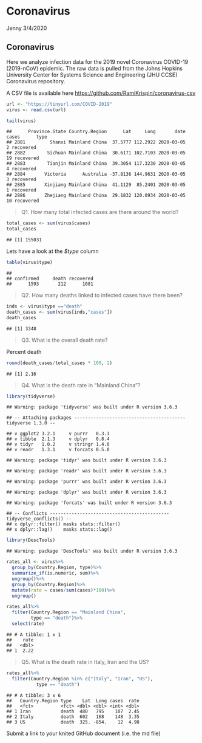 Coronavirus
================
Jenny
3/4/2020

## Coronavirus

Here we analyze infection data for the 2019 novel Coronavirus COVID-19
(2019-nCoV) epidemic. The raw data is pulled from the Johns Hopkins
University Center for Systems Science and Engineering (JHU CCSE)
Coronavirus repository.

A CSV file is available here
<https://github.com/RamiKrispin/coronavirus-csv>

``` r
url <- "https://tinyurl.com/COVID-2019"
virus <- read.csv(url)

tail(virus)
```

    ##      Province.State Country.Region      Lat     Long       date cases      type
    ## 2881         Shanxi Mainland China  37.5777 112.2922 2020-03-05     2 recovered
    ## 2882        Sichuan Mainland China  30.6171 102.7103 2020-03-05    19 recovered
    ## 2883        Tianjin Mainland China  39.3054 117.3230 2020-03-05     4 recovered
    ## 2884       Victoria      Australia -37.8136 144.9631 2020-03-05     3 recovered
    ## 2885       Xinjiang Mainland China  41.1129  85.2401 2020-03-05     1 recovered
    ## 2886       Zhejiang Mainland China  29.1832 120.0934 2020-03-05    10 recovered

> Q1. How many total infected cases are there around the world?

``` r
total_cases <- sum(virus$cases)
total_cases
```

    ## [1] 155031

Lets have a look at the *$type* column

``` r
table(virus$type)
```

    ## 
    ## confirmed     death recovered 
    ##      1593       212      1081

> Q2. How many deaths linked to infected cases have there been?

``` r
inds <- virus$type =="death"
death_cases <- sum(virus[inds,"cases"])
death_cases
```

    ## [1] 3348

> Q3. What is the overall death rate?

Percent death

``` r
round(death_cases/total_cases * 100, 2)
```

    ## [1] 2.16

> Q4. What is the death rate in “Mainland China”?

``` r
library(tidyverse)
```

    ## Warning: package 'tidyverse' was built under R version 3.6.3

    ## -- Attaching packages ----------------------------------------- tidyverse 1.3.0 --

    ## v ggplot2 3.2.1     v purrr   0.3.3
    ## v tibble  2.1.3     v dplyr   0.8.4
    ## v tidyr   1.0.2     v stringr 1.4.0
    ## v readr   1.3.1     v forcats 0.5.0

    ## Warning: package 'tidyr' was built under R version 3.6.3

    ## Warning: package 'readr' was built under R version 3.6.3

    ## Warning: package 'purrr' was built under R version 3.6.3

    ## Warning: package 'dplyr' was built under R version 3.6.3

    ## Warning: package 'forcats' was built under R version 3.6.3

    ## -- Conflicts -------------------------------------------- tidyverse_conflicts() --
    ## x dplyr::filter() masks stats::filter()
    ## x dplyr::lag()    masks stats::lag()

``` r
library(DescTools)
```

    ## Warning: package 'DescTools' was built under R version 3.6.3

``` r
rates_all <- virus%>%
  group_by(Country.Region, type)%>%
  summarize_if(is.numeric, sum)%>%
  ungroup()%>%
  group_by(Country.Region)%>%
  mutate(rate = cases/sum(cases)*100)%>%
  ungroup()

rates_all%>%
  filter(Country.Region == "Mainland China",
         type == "death")%>%
  select(rate)
```

    ## # A tibble: 1 x 1
    ##    rate
    ##   <dbl>
    ## 1  2.22

> Q5. What is the death rate in Italy, Iran and the US?

``` r
rates_all%>%
  filter(Country.Region %in% c("Italy", "Iran", "US"),
           type == "death")
```

    ## # A tibble: 3 x 6
    ##   Country.Region type    Lat  Long cases  rate
    ##   <fct>          <fct> <dbl> <dbl> <int> <dbl>
    ## 1 Iran           death  480   795    107  2.45
    ## 2 Italy          death  602   168    148  3.35
    ## 3 US             death  325. -854.    12  4.98

Submit a link to your knited GitHub document (i.e. the md file)
